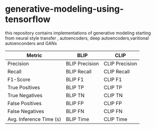 # generative-modeling-using-tensorflow
this repository contains implementations of generative modeling starting from neural style transfer , autoencoders, deep autoencoders,varitional autoenconders and GANs


| Metric          | BLIP            | CLIP            |
| --------------- | --------------- | --------------- |
| Precision       | BLIP Precision  | CLIP Precision  |
| Recall          | BLIP Recall     | CLIP Recall     |
| F1-Score        | BLIP F1         | CLIP F1         |
| True Positives  | BLIP TP         | CLIP TP         |
| True Negatives  | BLIP TN         | CLIP TN         |
| False Positives | BLIP FP         | CLIP FP         |
| False Negatives | BLIP FN         | CLIP FN         |
| Avg. Inference Time (s) | BLIP Time | CLIP Time      |
